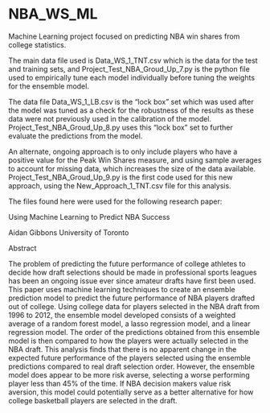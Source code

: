 # NBA_WS_ML
Machine Learning project focused on predicting NBA win shares from college statistics.


The main data file used is Data_WS_1_TNT.csv which is the data for the test and training sets, and Project_Test_NBA_Groud_Up_7.py is the python file used to empirically tune each model individually before tuning the weights for the ensemble model.

The data file Data_WS_1_LB.csv is the “lock box” set which was used after the model was tuned as a check for the robustness of the results as these data were not previously used in the calibration of the model. Project_Test_NBA_Groud_Up_8.py uses this “lock box” set to further evaluate the predictions from the model.

An alternate, ongoing approach is to only include players who have a positive value for the Peak Win Shares measure, and using sample averages to account for missing data, which increases the size of the data available. Project_Test_NBA_Groud_Up_9.py is the first code used for this new approach, using the New_Approach_1_TNT.csv file for this analysis.



The files found here were used for the following research paper:

Using Machine Learning to Predict NBA Success

Aidan Gibbons
University of Toronto

Abstract

The problem of predicting the future performance of college athletes to decide how draft selections should be made in professional sports leagues has been an ongoing issue ever since amateur drafts have first been used. This paper uses machine learning techniques to create an ensemble prediction model to predict the future performance of NBA players drafted out of college. Using college data for players selected in the NBA draft from 1996 to 2012, the ensemble model developed consists of a weighted average of a random forest model, a lasso regression model, and a linear regression model. The order of the predictions obtained from this ensemble model is then compared to how the players were actually selected in the NBA draft. This analysis finds that there is no apparent change in the expected future performance of the players selected using the ensemble predictions compared to real draft selection order. However, the ensemble model does appear to be more risk averse, selecting a worse performing player less than 45% of the time. If NBA decision makers value risk aversion, this model could potentially serve as a better alternative for how college basketball players are selected in the draft.
